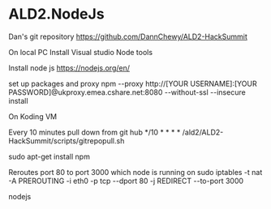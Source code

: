 ﻿# ALD2.NodeJs

Dan's git repository
https://github.com/DannChewy/ALD2-HackSummit 

On local PC
Install Visual studio Node tools

Install node js
https://nodejs.org/en/

set up packages and proxy
npm --proxy http://[YOUR USERNAME]:[YOUR PASSWORD]@ukproxy.emea.cshare.net:8080 --without-ssl --insecure  install

On Koding VM

Every 10 minutes pull down from git hub
*/10 * * * * /ald2/ALD2-HackSummit/scripts/gitrepopull.sh

sudo apt-get install npm

Reroutes port 80 to port 3000 which node is running on
sudo iptables -t nat -A PREROUTING -i eth0 -p tcp --dport 80 -j REDIRECT --to-port 3000 

nodejs 
